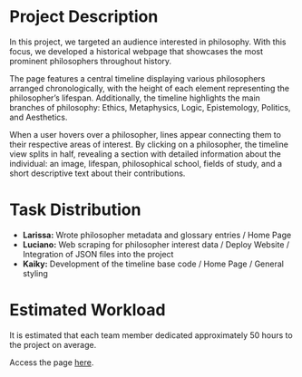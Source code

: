 # Project Description
In this project, we targeted an audience interested in philosophy. With this focus, we developed a historical webpage that showcases the most prominent philosophers throughout history.

The page features a central timeline displaying various philosophers arranged chronologically, with the height of each element representing the philosopher’s lifespan. Additionally, the timeline highlights the main branches of philosophy: Ethics, Metaphysics, Logic, Epistemology, Politics, and Aesthetics.

When a user hovers over a philosopher, lines appear connecting them to their respective areas of interest. By clicking on a philosopher, the timeline view splits in half, revealing a section with detailed information about the individual: an image, lifespan, philosophical school, fields of study, and a short descriptive text about their contributions.

# Task Distribution
- **Larissa:** Wrote philosopher metadata and glossary entries / Home Page
- **Luciano:** Web scraping for philosopher interest data / Deploy Website / Integration of JSON files into the project
- **Kaiky:** Development of the timeline base code / Home Page / General styling

# Estimated Workload
It is estimated that each team member dedicated approximately 50 hours to the project on average.

Access the page [here](https://fgv-vis-2025.github.io/final-project-history-of-philosophy/).
